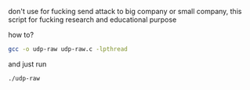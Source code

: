 don't use for fucking send attack to big company or small company, this script for fucking research and educational purpose


how to?
```bash
gcc -o udp-raw udp-raw.c -lpthread
```
and just run
```bash
./udp-raw
```
